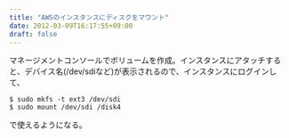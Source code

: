 ```yaml
---
title: "AWSのインスタンスにディスクをマウント"
date: 2012-03-09T16:17:55+09:00
draft: false
---
```


マネージメントコンソールでボリュームを作成。インスタンスにアタッチすると、デバイス名(/dev/sdiなど)が表示されるので、インスタンスにログインして、
```
$ sudo mkfs -t ext3 /dev/sdi
$ sudo mount /dev/sdi /disk4
```
で使えるようになる。

